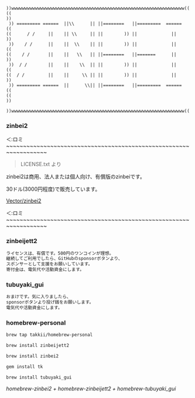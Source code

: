 ~~~~~~~~~~~~~~~~~~~~~~~~~~~~~~~~~~~~~~~~~~~~~~~~~~~~~~~~~~~~~~~~~~~~~~~
 ))wwwwwwwwwwwwwwwwwwwwwwwwwwwwwwwwwwwwwwwwwwwwwwwwwwwwwwwwwwwwwwwwww((
((                                                                    ))
 )) ========= ======  ||\\      || ||========   ||=========  ======  ((
((      / /     ||    || \\     || ||        )) ||             ||     ))
 ))    / /      ||    ||  \\    || ||        )) ||             ||    ((
((    / /       ||    ||   \\   || ||========   ||=======      ||     ))
 ))  / /        ||    ||    \\  || ||        )) ||             ||    ((
((  / /         ||    ||     \\ || ||        )) ||             ||     ))
 )) ========= ======  ||      \\|| ||========   ||=========  ======  ((
((                                                                    ))
 ))wwwwwwwwwwwwwwwwwwwwwwwwwwwwwwwwwwwwwwwwwwwwwwwwwwwwwwwwwwwwwwwwww((
~~~~~~~~~~~~~~~~~~~~~~~~~~~~~~~~~~~~~~~~~~~~~~~~~~~~~~~~~~~~~~~~~~~~~~~

### zinbei2

＜:ロミ~~~~~~~~~~~~~~~~~~~~~~~~~~~~~~~~~~~~~~~~~~~~~~~~~~~~~~~~~~~~~~~~~~

>LICENSE.txt より

zinbei2は商用、法人または個人向け、有償版のzinbeiです。

30ドル(3000円程度)で販売しています。

[Vector/zinbei2](https://www.vector.co.jp/soft/data/prog/se516665.html?_ga=2.75685973.1169120073.1527936228-1534765938.1527936228)

＜:ロミ~~~~~~~~~~~~~~~~~~~~~~~~~~~~~~~~~~~~~~~~~~~~~~~~~~~~~~~~~~~~~~~~~~

### zinbeijett2

```txt
ライセンスは、有償です。500円のワンコインが理想。
継続してご利用でしたら、GitHubのsponsorボタンより、
スポンサーとして支援をお願いしています。
寄付金は、電気代や活動資金にします。
```

### tubuyaki_gui

```txt
おまけです。気に入りましたら、
sponsorボタンより投げ銭をお願いします。
電気代や活動資金にします。
```

### homebrew-personal

```txt
brew tap takkii/homebrew-personal

brew install zinbeijett2

brew install zinbei2

gem install tk

brew install tubuyaki_gui
```

*homebrew-zinbei2 + homebrew-zinbeijett2 + homebrew-tubuyaki_gui*
